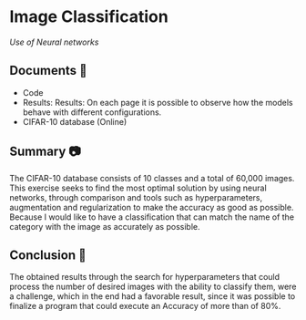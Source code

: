 # Image Classification
*Use of Neural networks*
## Documents :floppy_disk:
- Code
- Results: Results: On each page it is possible to observe how the models behave with different configurations.
- CIFAR-10 database (Online)
## Summary :camera:
The CIFAR-10 database consists of 10 classes and a total of 60,000 images. This exercise seeks to find the most optimal solution by using neural networks, through comparison and tools such as hyperparameters, augmentation and regularization to make the accuracy as good as possible. Because I would like to have a classification that can match the name of the category with the image as accurately as possible.
## Conclusion :green_book:
The obtained results through the search for hyperparameters that could process the number of desired images with the ability to classify them, were a challenge, which in the end had a favorable result, since it was possible to finalize a program that could execute an Accuracy of more than of 80%.
